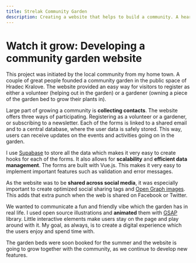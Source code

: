 ```yaml
---
title: Strelak Community Garden
description: Creating a website that helps to build a community. A heartwarming work.
---
```


# Watch it grow: Developing a community garden website

This project was initiated by the local community from my home town. A couple of great people founded a community garden in the public space of Hradec Kralove. The website provided an easy way for visitors to register as either a volunteer (helping out in the garden) or a gardener (owning a piece of the garden bed to grow their plants in).

Large part of growing a community is **collecting contacts**. The website offers three ways of participating. Registering as a volunteer or a gardener, or subscribing to a newsletter. Each of the forms is linked to a shared email and to a central database, where the user data is safely stored. This way, users can receive updates on the events and activities going on in the garden. 

I use [Supabase](https://supabase.com/) to store all the data which makes it very easy to create hooks for each of the forms. It also allows for **scalability** and **efficient data management**. The forms are built with Vue.js. This makes it very easy to implement important features such as validation and error messages. 

As the website was to be **shared across social media**, it was especially important to create optimized social sharing tags and [Open Graph images](https://css-tricks.com/essential-meta-tags-social-media/). This adds that extra punch when the web is shared on Facebook or Twitter.

We wanted to communicate a fun and friendly vibe which the garden has in real life. I used open source illustrations and **animated** them with [GSAP](https://greensock.com/) library. Little interactive elements make users stay on the page and play around with it. My goal, as always, is to create a digital experience which the users enjoy and spend time with.

The garden beds were soon booked for the summer and the website is going to grow together with the community, as we continue to develop new features.
